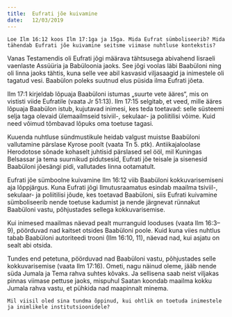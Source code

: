 ```yaml
---
title:  Eufrati jõe kuivamine
date:   12/03/2019
---
```


`Loe Ilm 16:12 koos Ilm 17:1ga ja 15ga. Mida Eufrat sümboliseerib? Mida tähendab Eufrati jõe kuivamine seitsme viimase nuhtluse kontekstis? `

Vanas Testamendis oli Eufrati jõgi määrava tähtsusega abivahend Iisraeli vaenlaste Assüüria ja Babüloonia jaoks. See jõgi voolas läbi Baabüloni ning oli linna jaoks tähtis, kuna selle vee abil kasvasid viljasaagid ja inimestele oli tagatud vesi. Baabülon poleks suutnud elus püsida ilma Eufrati jõeta.

Ilm 17:1 kirjeldab lõpuaja Baabüloni istumas „suurte vete ääres“, mis on vististi viide Eufratile (vaata Jr 51:13). Ilm 17:15 selgitab, et veed, mille ääres lõpuaja Baabülon istub, kujutavad inimesi, kes teda toetavad: selle süsteemi selja taga olevaid ülemaailmseid tsiviil-, sekulaar- ja poliitilisi võime. Kuid need võimud tõmbavad lõpuks oma toetuse tagasi.

Kuuenda nuhtluse sündmustikule heidab valgust muistse Baabüloni vallutamine pärslase Kyrose poolt (vaata Tn 5. ptk). Antiikajaloolase Herodotose sõnade kohaselt juhtisid pärslased sel ööl, mil Kuningas Belsassar ja tema suurnikud pidutsesid, Eufrati jõe teisale ja sisenesid Baabüloni jõesängi pidi, vallutades linna ootamatult.

Eufrati jõe sümboolne kuivamine Ilm 16:12 viib Baabüloni kokkuvarisemiseni aja lõppjärgus. Kuna Eufrati jõgi Ilmutusraamatus esindab maailma tsiviil-, sekulaar- ja poliitilisi jõude, kes toetavad Baabüloni, siis Eufrati kuivamine sümboliseerib nende toetuse kadumist ja nende järgnevat rünnakut Baabüloni vastu, põhjustades sellega kokkuvarisemise.

Kui inimesed maailmas näevad pealt murranguid looduses (vaata Ilm 16:3–9), pöörduvad nad kaitset otsides Baabüloni poole. Kuid kuna viies nuhtlus tabab Baabüloni autoriteedi trooni (Ilm 16:10, 11), näevad nad, kui asjatu on sealt abi otsida.

Tundes end petetuna, pöörduvad nad Baabüloni vastu, põhjustades selle kokkuvarisemise (vaata Ilm 17:16). Ometi, nagu näinud oleme, jääb nende süda Jumala ja Tema rahva suhtes kõvaks. Ja sellisena saab neist viljakas pinnas viimase pettuse jaoks, mispuhul Saatan koondab maailma kokku Jumala rahva vastu, et pühkida nad maapinnalt minema.

`Mil viisil oled sina tundma õppinud, kui ohtlik on toetuda inimestele ja inimlikele institutsioonidele?`
